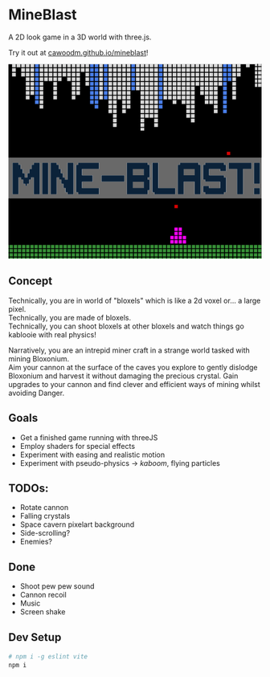 # MineBlast

A 2D look game in a 3D world with three.js.

Try it out at [cawoodm.github.io/mineblast](https://cawoodm.github.io/mineblast/)!

![Screenshot](docs/screen1.png)

## Concept

Technically, you are in world of "bloxels" which is like a 2d voxel or... a large pixel.  
Technically, you are made of bloxels.  
Technically, you can shoot bloxels at other bloxels and watch things go kablooie with real physics!

Narratively, you are an intrepid miner craft in a strange world tasked with mining Bloxonium.  
Aim your cannon at the surface of the caves you explore to gently dislodge Bloxonium and harvest it without damaging the precious crystal.
Gain upgrades to your cannon and find clever and efficient ways of mining whilst avoiding Danger.

## Goals

- Get a finished game running with threeJS
- Employ shaders for special effects
- Experiment with easing and realistic motion
- Experiment with pseudo-physics -> _kaboom_, flying particles

## TODOs:

- Rotate cannon
- Falling crystals
- Space cavern pixelart background
- Side-scrolling?
- Enemies?

## Done

- Shoot pew pew sound
- Cannon recoil
- Music
- Screen shake

## Dev Setup

```bash
# npm i -g eslint vite
npm i
```
